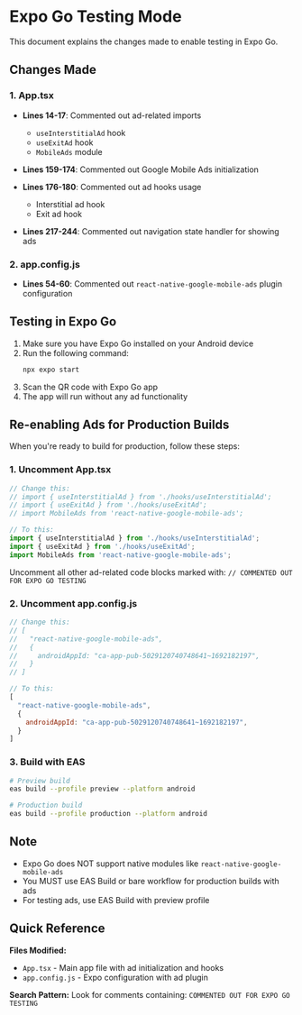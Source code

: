 # Expo Go Testing Mode

This document explains the changes made to enable testing in Expo Go.

## Changes Made

### 1. App.tsx
- **Lines 14-17**: Commented out ad-related imports
  - `useInterstitialAd` hook
  - `useExitAd` hook
  - `MobileAds` module

- **Lines 159-174**: Commented out Google Mobile Ads initialization

- **Lines 176-180**: Commented out ad hooks usage
  - Interstitial ad hook
  - Exit ad hook

- **Lines 217-244**: Commented out navigation state handler for showing ads

### 2. app.config.js
- **Lines 54-60**: Commented out `react-native-google-mobile-ads` plugin configuration

## Testing in Expo Go

1. Make sure you have Expo Go installed on your Android device
2. Run the following command:
   ```bash
   npx expo start
   ```
3. Scan the QR code with Expo Go app
4. The app will run without any ad functionality

## Re-enabling Ads for Production Builds

When you're ready to build for production, follow these steps:

### 1. Uncomment App.tsx
```typescript
// Change this:
// import { useInterstitialAd } from './hooks/useInterstitialAd';
// import { useExitAd } from './hooks/useExitAd';
// import MobileAds from 'react-native-google-mobile-ads';

// To this:
import { useInterstitialAd } from './hooks/useInterstitialAd';
import { useExitAd } from './hooks/useExitAd';
import MobileAds from 'react-native-google-mobile-ads';
```

Uncomment all other ad-related code blocks marked with:
`// COMMENTED OUT FOR EXPO GO TESTING`

### 2. Uncomment app.config.js
```javascript
// Change this:
// [
//   "react-native-google-mobile-ads",
//   {
//     androidAppId: "ca-app-pub-5029120740748641~1692182197",
//   }
// ]

// To this:
[
  "react-native-google-mobile-ads",
  {
    androidAppId: "ca-app-pub-5029120740748641~1692182197",
  }
]
```

### 3. Build with EAS
```bash
# Preview build
eas build --profile preview --platform android

# Production build
eas build --profile production --platform android
```

## Note
- Expo Go does NOT support native modules like `react-native-google-mobile-ads`
- You MUST use EAS Build or bare workflow for production builds with ads
- For testing ads, use EAS Build with preview profile

## Quick Reference

**Files Modified:**
- `App.tsx` - Main app file with ad initialization and hooks
- `app.config.js` - Expo configuration with ad plugin

**Search Pattern:**
Look for comments containing: `COMMENTED OUT FOR EXPO GO TESTING`
